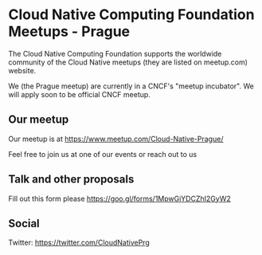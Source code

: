 # Cloud Native Computing Foundation Meetups - Prague
The Cloud Native Computing Foundation supports the worldwide community of the Cloud Native meetups (they are listed on meetup.com) website.

We (the Prague meetup) are currently in a CNCF's "meetup incubator". We will apply soon to be official CNCF meetup.

## Our meetup
Our meetup is at https://www.meetup.com/Cloud-Native-Prague/

Feel free to join us at one of our events or reach out to us

## Talk and other proposals
Fill out this form please https://goo.gl/forms/1MpwGiYDCZhI2GyW2

## Social
Twitter: https://twitter.com/CloudNativePrg
